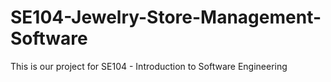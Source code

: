 # SE104-Jewelry-Store-Management-Software
This is our project for SE104 - Introduction to Software Engineering
